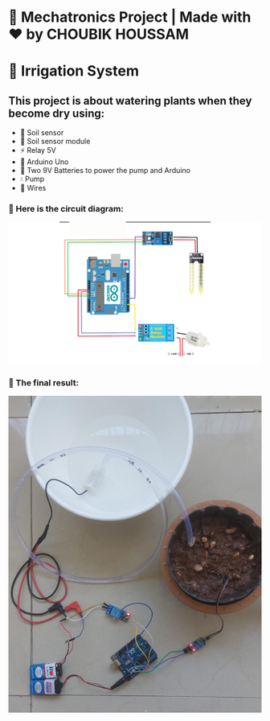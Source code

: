 # 🚀 Mechatronics Project | Made with ❤️ by **CHOUBIK HOUSSAM**

# 🌿 **Irrigation System**

## This project is about watering plants when they become dry using:  
+ 🌱 Soil sensor  
+ 🌱 Soil sensor module  
+ ⚡ Relay 5V  
+ 🤖 Arduino Uno  
+ 🔋 Two 9V Batteries to power the pump and Arduino  
+ 💧 Pump  
+ 🔌 Wires  

### 🔧 Here is the circuit diagram:  
![Here is the circuit diagram](/Arduino/Irrigation_System/Circuit_diagram.jpg)

### 🎉 The final result:  
![Here is the final result](/Arduino/Irrigation_System/Final.jpeg)
